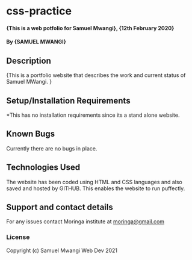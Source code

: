 # css-practice
#### {This is a web potfolio for Samuel Mwangi}, {12th February 2020}
#### By **{SAMUEL MWANGI}**
## Description
{This is a portfolio website that describes the work and current status of Samuel MWangi. }
## Setup/Installation Requirements
*This has no installation requirements since its a stand alone website.
## Known Bugs
Currently there are no bugs in place.
## Technologies Used
The website has been coded using HTML and CSS languages and also saved and hosted by GITHUB. This enables the website to run puffectly.
## Support and contact details
For any issues contact Moringa institute at moringa@gmail.com
### License
Copyright (c) Samuel Mwangi Web Dev 2021
